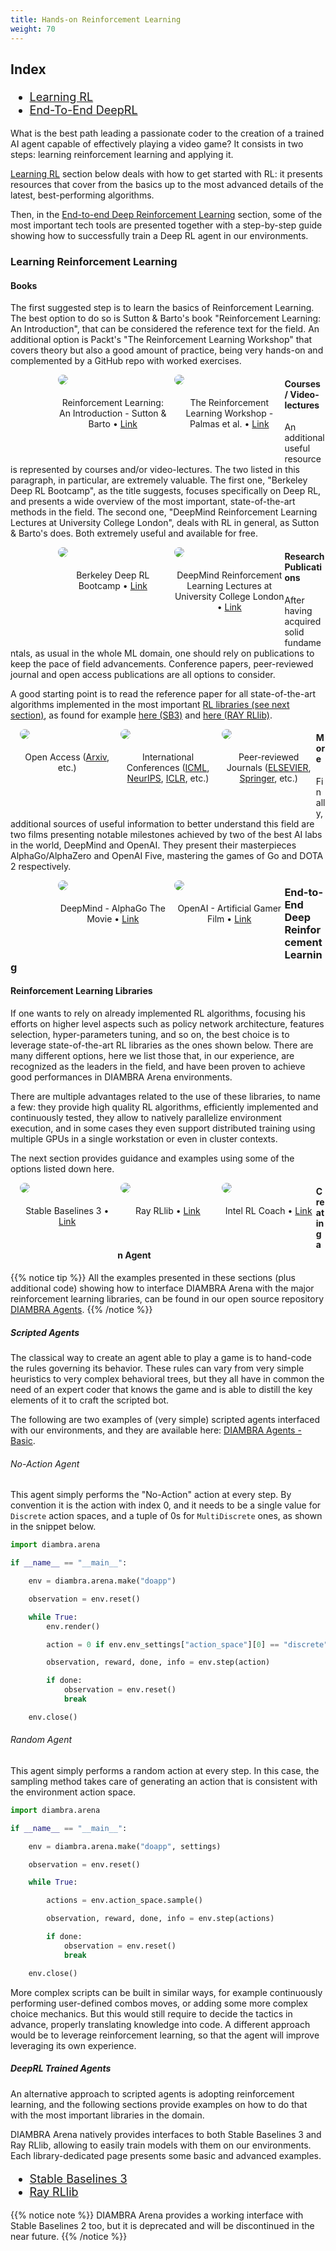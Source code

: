 ```yaml
---
title: Hands-on Reinforcement Learning
weight: 70
---
```


<div style="font-size:1.125rem;">

### Index

- <a href="./#learning-reinforcement-learning">Learning RL</a>
- <a href="./#end-to-end-deep-reinforcement-learning">End-To-End DeepRL</a>

</div>

What is the best path leading a passionate coder to the creation of a trained AI agent capable of effectively playing a video game? It consists in two steps: learning reinforcement learning and applying it.

[Learning RL](./#learning-reinforcement-learning) section below deals with how to get started with RL: it presents resources that cover from the basics up to the most advanced details of the latest, best-performing algorithms.

Then, in the [End-to-end Deep Reinforcement Learning](./#end-to-end-deep-reinforcement-learning) section, some of the most important tech tools are presented together with a step-by-step guide showing how to successfully train a Deep RL agent in our environments.

### Learning Reinforcement Learning

#### Books

The first suggested step is to learn the basics of Reinforcement Learning. The best option to do so is Sutton & Barto's book "Reinforcement Learning: An Introduction", that can be considered the reference text for the field. An additional option is Packt's "The Reinforcement Learning Workshop" that covers theory but also a good amount of practice, being very hands-on and complemented by a GitHub repo with worked exercises.

<div>
  <figure style="margin-top:0px;margin-bottom:40px; margin-right:1%; margin-left:15%; float:left; width:35.0%">
   <img style="margin-bottom: 20px; border-radius: 10px;" src="../../images/deepRlTraining/books_rlintro.png"/>
   <figcaption align="middle">Reinforcement Learning: An Introduction - Sutton & Barto • <a href="https://mitpress.mit.edu/books/reinforcement-learning-second-edition" target="_blank">Link</a></figcaption>
  </figure>
  <figure style="margin-top:0px;margin-bottom:40px; margin-right:auto; margin-left:1%; float:left; width:35.0%;">
   <img style="margin-bottom: 20px; border-radius: 10px;" src="../../images/deepRlTraining/books_rlworkshop.png"/>
   <figcaption align="middle">The Reinforcement Learning Workshop - Palmas et al. • <a href="https://www.packtpub.com/product/the-reinforcement-learning-workshop/9781800200456" target="_blank">Link</a></figcaption>
  </figure>
</div>

#### Courses / Video-lectures

An additional useful resource is represented by courses and/or video-lectures. The two listed in this paragraph, in particular, are extremely valuable. The first one, "Berkeley Deep RL Bootcamp", as the title suggests, focuses specifically on Deep RL, and presents a wide overview of the most important, state-of-the-art methods in the field. The second one, "DeepMind Reinforcement Learning Lectures at University College London", deals with RL in general, as Sutton & Barto's does. Both extremely useful and available for free.

<div>
  <figure style="margin-top:0px;margin-bottom:40px; margin-right:1%; margin-left:15%; float:left; width:35.0%">
   <img style="margin-bottom: 20px; border-radius: 10px;" src="../../images/deepRlTraining/courses_deepRlBoot.png"/>
   <figcaption align="middle">Berkeley Deep RL Bootcamp • <a href="https://sites.google.com/view/deep-rl-bootcamp/lectures" target="_blank">Link</a></figcaption>
  </figure>
  <figure style="margin-top:0px;margin-bottom:40px; margin-right:auto; margin-left:1%; float:left; width:35.0%;">
   <img style="margin-bottom: 20px; border-radius: 10px;" src="../../images/deepRlTraining/courses_deepminducl.png"/>
   <figcaption align="middle">DeepMind Reinforcement Learning Lectures at University College London • <a href="https://www.deepmind.com/learning-resources/reinforcement-learning-lecture-series-2021" target="_blank">Link</a></figcaption>
  </figure>
</div>

#### Research Publications

After having acquired solid fundamentals, as usual in the whole ML domain, one should rely on publications to keep the pace of field advancements. Conference papers, peer-reviewed journal and open access publications are all options to consider.

A good starting point is to read the reference paper for all state-of-the-art algorithms implemented in the most important [RL libraries (see next section)](/deeprltraining/endtoendtraining/#rl-libraries), as found for example <a href="https://stable-baselines3.readthedocs.io/en/master/guide/algos.html" target="_blank">here (SB3)</a> and <a href="https://docs.ray.io/en/latest/rllib/rllib-algorithms.html" target="_blank">here (RAY RLlib)</a>.

<div>
  <figure style="margin-top:0px;margin-bottom:40px; margin-right:1%; margin-left:3%; float:left; width:30.0%">
   <img style="margin-bottom: 20px; border-radius: 10px;" src="../../images/deepRlTraining/papers_arxiv.png"/>
   <figcaption align="middle">Open Access (<a href="https://arxiv.org/search/cs" target="_blank">Arxiv</a>, etc.)</figcaption>
  </figure>
  <figure style="margin-top:0px;margin-bottom:40px; margin-right:1%; margin-left:1%; float:left; width:30.0%;">
   <img style="margin-bottom: 20px; border-radius: 10px;" src="../../images/deepRlTraining/papers_conferences.png"/>
   <figcaption align="middle">International Conferences (<a href="https://icml.cc/" target="_blank">ICML</a>, <a href="https://nips.cc/" target="_blank">NeurIPS</a>, <a href="https://iclr.cc/" target="_blank">ICLR</a>, etc.)</figcaption>
  </figure>
  <figure style="margin-top:0px;margin-bottom:40px; margin-right:auto; margin-left:1%; float:left; width:30.0%;">
   <img style="margin-bottom: 20px; border-radius: 10px;" src="../../images/deepRlTraining/papers_journals.png"/>
   <figcaption align="middle">Peer-reviewed Journals (<a href="https://www.journals.elsevier.com/artificial-intelligence" target="_blank">ELSEVIER</a>, <a href="https://www.springer.com/journal/10458" target="_blank">Springer</a>, etc.)</figcaption>
  </figure>
</div>

#### More

Finally, additional sources of useful information to better understand this field are two films presenting notable milestones achieved by two of the best AI labs in the world, DeepMind and OpenAI. They present their masterpieces AlphaGo/AlphaZero and OpenAI Five, mastering the games of Go and DOTA 2 respectively.

<div>
  <figure style="margin-top:0px;margin-bottom:40px; margin-right:1%; margin-left:15%; float:left; width:35.0%">
   <img style="margin-bottom: 20px; border-radius: 10px;" src="../../images/deepRlTraining/film_alphago.png"/>
   <figcaption align="middle">DeepMind - AlphaGo The Movie • <a href="https://www.youtube.com/watch?v=WXuK6gekU1Y" target="_blank">Link</a></figcaption>
  </figure>
  <figure style="margin-top:0px;margin-bottom:40px; margin-right:auto; margin-left:1%; float:left; width:35.0%">
   <img style="margin-bottom: 20px; border-radius: 10px;" src="../../images/deepRlTraining/film_artificialGamer.jpg"/>
   <figcaption align="middle">OpenAI - Artificial Gamer Film • <a href="https://youtu.be/J0KPNpro2J8?t=1211" target="_blank">Link</a></figcaption>
  </figure>
</div>

### End-to-End Deep Reinforcement Learning

#### Reinforcement Learning Libraries

If one wants to rely on already implemented RL algorithms, focusing his efforts on higher level aspects such as policy network architecture, features selection, hyper-parameters tuning, and so on, the best choice is to leverage state-of-the-art RL libraries as the ones shown below. There are many different options, here we list those that, in our experience, are recognized as the leaders in the field, and have been proven to achieve good performances in DIAMBRA Arena environments.

There are multiple advantages related to the use of these libraries, to name a few: they provide high quality RL algorithms, efficiently implemented and continuously tested, they allow to natively parallelize environment execution, and in some cases they even support distributed training using multiple GPUs in a single workstation or even in cluster contexts.

The next section provides guidance and examples using some of the options listed down here.

<div>
  <figure style="margin-top:0px;margin-bottom:40px; margin-right:1%; margin-left:3%; float:left; width:30.0%">
   <img style="margin-bottom: 20px; border-radius: 10px;" src="../../images/deepRlTraining/lib_sb3.png"/>
   <figcaption align="middle">Stable Baselines 3 • <a href="https://stable-baselines3.readthedocs.io/en/master/" target="_blank">Link</a></figcaption>
  </figure>
  <figure style="margin-top:0px;margin-bottom:40px; margin-right:1%; margin-left:1%; float:left; width:30.0%;">
   <img style="margin-bottom: 20px; border-radius: 10px;" src="../../images/deepRlTraining/lib_rayrllib.png"/>
   <figcaption align="middle">Ray RLlib • <a href="https://docs.ray.io/en/latest/rllib/index.html" target="_blank">Link</a></figcaption>
  </figure>
  <figure style="margin-top:0px;margin-bottom:40px; margin-right:auto; margin-left:1%; float:left; width:30.0%;">
   <img style="margin-bottom: 20px; border-radius: 10px;" src="../../images/deepRlTraining/lib_rlcoach.png"/>
   <figcaption align="middle">Intel RL Coach • <a href="https://intellabs.github.io/coach/" target="_blank">Link</a></figcaption>
  </figure>
</div>

#### Creating an Agent

{{% notice tip %}}
All the examples presented in these sections (plus additional code) showing how to interface DIAMBRA Arena with the major reinforcement learning libraries, can be found in our open source repository <a href="https://github.com/diambra/agents" target="_blank">DIAMBRA Agents</a>.</span>
{{% /notice %}}

##### Scripted Agents

The classical way to create an agent able to play a game is to hand-code the rules governing its behavior. These rules can vary from very simple heuristics to very complex behavioral trees, but they all have in common the need of an expert coder that knows the game and is able to distill the key elements of it to craft the scripted bot.

The following are two examples of (very simple) scripted agents interfaced with our environments, and they are available here: <a href="https://github.com/diambra/agents/tree/main/basic" target="_blank">DIAMBRA Agents - Basic</a>.

###### No-Action Agent

This agent simply performs the "No-Action" action at every step. By convention it is the action with index 0, and it needs to be a single value for `Discrete` action spaces, and a tuple of 0s for `MultiDiscrete` ones, as shown in the snippet below.

```python
import diambra.arena

if __name__ == "__main__":

    env = diambra.arena.make("doapp")

    observation = env.reset()

    while True:
        env.render()

        action = 0 if env.env_settings["action_space"][0] == "discrete" else [0, 0]

        observation, reward, done, info = env.step(action)

        if done:
            observation = env.reset()
            break

    env.close()
```

###### Random Agent

This agent simply performs a random action at every step. In this case, the sampling method takes care of generating an action that is consistent with the environment action space.

```python
import diambra.arena

if __name__ == "__main__":

    env = diambra.arena.make("doapp", settings)

    observation = env.reset()

    while True:

        actions = env.action_space.sample()

        observation, reward, done, info = env.step(actions)

        if done:
            observation = env.reset()
            break

    env.close()
```

More complex scripts can be built in similar ways, for example continuously performing user-defined combos moves, or adding some more complex choice mechanics. But this would still require to decide the tactics in advance, properly translating knowledge into code. A different approach would be to leverage reinforcement learning, so that the agent will improve leveraging its own experience.

##### DeepRL Trained Agents

An alternative approach to scripted agents is adopting reinforcement learning, and the following sections provide examples on how to do that with the most important libraries in the domain.

DIAMBRA Arena natively provides interfaces to both Stable Baselines 3 and Ray RLlib, allowing to easily train models with them on our environments. Each library-dedicated page presents some basic and advanced examples.

<div style="font-size:1.125rem;">

- <a href="./stablebaselines3/">Stable Baselines 3</a>
- <a href="./rayrllib/">Ray RLlib</a>

</div>

{{% notice note %}}
DIAMBRA Arena provides a working interface with Stable Baselines 2 too, but it is deprecated and will be discontinued in the near future.
{{% /notice %}}
